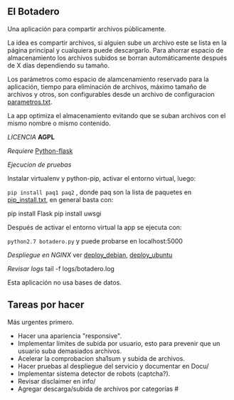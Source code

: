 ## El Botadero ##

Una aplicación para compartir archivos públicamente.

La idea es compartir archivos, si alguien sube un archivo este se lista en la página principal y cualquiera puede descargarlo. Para ahorrar espacio de almacenamiento los archivos subidos se borran automáticamente después de X días dependiendo su tamaño.

Los parámetros como espacio de alamcenamiento reservado para la aplicación, tiempo para eliminación de archivos, máximo tamaño de archivos y otros, son configurables desde un archivo de configuracion [parametros.txt](parametros.txt).

La app optimiza el almacenamiento evitando que se suban archivos con el mismo nombre o mismo contenido.

*LICENCIA* **AGPL**

*Requiere* [Python-flask](http://flask.pocoo.org/docs/0.10/installation/#installation)

*Ejecucion de pruebas*

Instalar virtualenv y python-pip, activar el entorno virtual, luego:

`pip install paq1 paq2` , donde paq son la lista de paquetes en [pip_install.txt](Docu/pip_install.txt), en general basta con:

pip install Flask
pip install uwsgi

Después de activar el entorno virtual la app se ejecuta con:

`python2.7 botadero.py` y puede probarse en localhost:5000

*Despliegue en NGINX* ver [deploy_debian](Docu/notas_deploy_niginx_debian.txt), [deploy_ubuntu](Docu/notas_deploy_nginx_ubuntu.txt)

*Revisar logs* tail -f logs/botadero.log

Esta aplicación no usa bases de datos.

## Tareas por hacer

Más urgentes primero.

* Hacer una apariencia "responsive".
* Implementar límites de subida por usuario, esto para prevenir que un usuario suba demasiados archivos.
* Acelerar la comprobacion sha1sum y subida de archivos.
* Hacer pruebas al despliegue del servicio y documentar en Docu/
* Implementar sistema detector de robots (captcha?).
* Revisar disclaimer en info/
* Agregar descarga/subida de archivos por categorías # 
